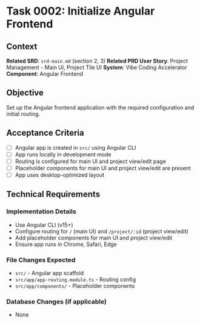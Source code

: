 # Task 0002: Initialize Angular Frontend

## Context
**Related SRD**: `srd-main.md` (section 2, 3)
**Related PRD User Story**: Project Management - Main UI, Project Tile UI
**System**: Vibe Coding Accelerator
**Component**: Angular Frontend

## Objective
Set up the Angular frontend application with the required configuration and initial routing.

## Acceptance Criteria
- [ ] Angular app is created in `src/` using Angular CLI
- [ ] App runs locally in development mode
- [ ] Routing is configured for main UI and project view/edit page
- [ ] Placeholder components for main UI and project view/edit are present
- [ ] App uses desktop-optimized layout

## Technical Requirements
### Implementation Details
- Use Angular CLI (v15+)
- Configure routing for `/` (main UI) and `/project/:id` (project view/edit)
- Add placeholder components for main UI and project view/edit
- Ensure app runs in Chrome, Safari, Edge

### File Changes Expected
- `src/` - Angular app scaffold
- `src/app/app-routing.module.ts` - Routing config
- `src/app/components/` - Placeholder components

### Database Changes (if applicable)
- None
